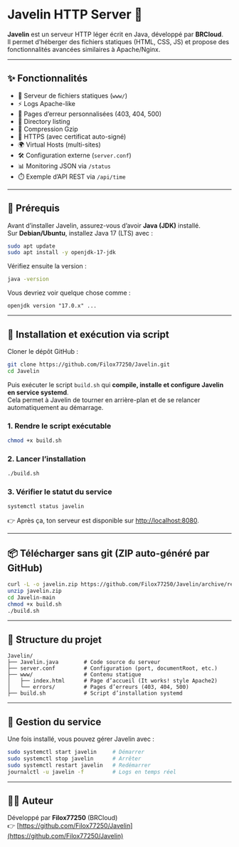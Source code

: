 # Javelin HTTP Server 🚀

**Javelin** est un serveur HTTP léger écrit en Java, développé par **BRCloud**.  
Il permet d’héberger des fichiers statiques (HTML, CSS, JS) et propose des fonctionnalités avancées similaires à Apache/Nginx.

---

## ✨ Fonctionnalités
- 📂 Serveur de fichiers statiques (`www/`)
- ⚡ Logs Apache-like
- 📄 Pages d’erreur personnalisées (403, 404, 500)
- 📑 Directory listing
- 🔄 Compression Gzip
- 🔐 HTTPS (avec certificat auto-signé)
- 🌍 Virtual Hosts (multi-sites)
- 🛠️ Configuration externe (`server.conf`)
- 📊 Monitoring JSON via `/status`
- ⏱️ Exemple d’API REST via `/api/time`

---

## 🔧 Prérequis

Avant d’installer Javelin, assurez-vous d’avoir **Java (JDK)** installé.  
Sur **Debian/Ubuntu**, installez Java 17 (LTS) avec :

```bash
sudo apt update
sudo apt install -y openjdk-17-jdk
```

Vérifiez ensuite la version :

```bash
java -version
```

Vous devriez voir quelque chose comme :

```
openjdk version "17.0.x" ...
```

---

## 🚀 Installation et exécution via script

Cloner le dépôt GitHub :  

```bash
git clone https://github.com/Filox77250/Javelin.git
cd Javelin
```

Puis exécuter le script `build.sh` qui **compile, installe et configure Javelin en service systemd**.  
Cela permet à Javelin de tourner en arrière-plan et de se relancer automatiquement au démarrage.

### 1. Rendre le script exécutable
```bash
chmod +x build.sh
```

### 2. Lancer l’installation
```bash
./build.sh
```

### 3. Vérifier le statut du service
```bash
systemctl status javelin
```

👉 Après ça, ton serveur est disponible sur [http://localhost:8080](http://localhost:8080).

---

## 📦 Télécharger sans git (ZIP auto-généré par GitHub)

```bash
curl -L -o javelin.zip https://github.com/Filox77250/Javelin/archive/refs/heads/main.zip
unzip javelin.zip
cd Javelin-main
chmod +x build.sh
./build.sh
```

---

## 📂 Structure du projet
```
Javelin/
├── Javelin.java        # Code source du serveur
├── server.conf         # Configuration (port, documentRoot, etc.)
├── www/                # Contenu statique
│   ├── index.html      # Page d’accueil (It works! style Apache2)
│   └── errors/         # Pages d’erreurs (403, 404, 500)
├── build.sh            # Script d’installation systemd
```

---

## 🔧 Gestion du service

Une fois installé, vous pouvez gérer Javelin avec :

```bash
sudo systemctl start javelin     # Démarrer
sudo systemctl stop javelin      # Arrêter
sudo systemctl restart javelin   # Redémarrer
journalctl -u javelin -f         # Logs en temps réel
```

---

## 👨‍💻 Auteur
Développé par **Filox77250** (BRCloud)  
👉 [https://github.com/Filox77250/Javelin](https://github.com/Filox77250/Javelin)
